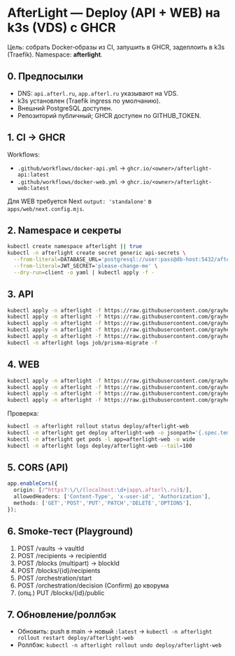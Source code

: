 # AfterLight — Deploy (API + WEB) на k3s (VDS) с GHCR

Цель: собрать Docker‑образы из CI, запушить в GHCR, задеплоить в k3s (Traefik). Namespace: **afterlight**.

## 0. Предпосылки
- DNS: `api.afterl.ru`, `app.afterl.ru` указывают на VDS.
- k3s установлен (Traefik ingress по умолчанию).
- Внешний PostgreSQL доступен.
- Репозиторий публичный; GHCR доступен по GITHUB_TOKEN.

## 1. CI → GHCR
Workflows:
- `.github/workflows/docker-api.yml` → `ghcr.io/<owner>/afterlight-api:latest`
- `.github/workflows/docker-web.yml` → `ghcr.io/<owner>/afterlight-web:latest`

Для WEB требуется Next `output: 'standalone'` в `apps/web/next.config.mjs`.

## 2. Namespace и секреты
```bash
kubectl create namespace afterlight || true
kubectl -n afterlight create secret generic api-secrets \
  --from-literal=DATABASE_URL='postgresql://user:pass@db-host:5432/afterlight?schema=public' \
  --from-literal=JWT_SECRET='please-change-me' \
  --dry-run=client -o yaml | kubectl apply -f -
```

## 3. API
```bash
kubectl apply -n afterlight -f https://raw.githubusercontent.com/grayhex/afterlight/main/k8s/base/api-configmap.yaml
kubectl apply -n afterlight -f https://raw.githubusercontent.com/grayhex/afterlight/main/k8s/base/api-deployment.yaml
kubectl apply -n afterlight -f https://raw.githubusercontent.com/grayhex/afterlight/main/k8s/base/api-service.yaml
kubectl apply -n afterlight -f https://raw.githubusercontent.com/grayhex/afterlight/main/k8s/base/api-ingress.yaml
kubectl apply -n afterlight -f https://raw.githubusercontent.com/grayhex/afterlight/main/k8s/base/migrate-job.yaml
kubectl -n afterlight logs job/prisma-migrate -f
```

## 4. WEB
```bash
kubectl apply -n afterlight -f https://raw.githubusercontent.com/grayhex/afterlight/main/k8s/base/web-configmap.yaml
kubectl apply -n afterlight -f https://raw.githubusercontent.com/grayhex/afterlight/main/k8s/base/web-deployment.yaml
kubectl apply -n afterlight -f https://raw.githubusercontent.com/grayhex/afterlight/main/k8s/base/web-service.yaml
kubectl apply -n afterlight -f https://raw.githubusercontent.com/grayhex/afterlight/main/k8s/base/web-ingress.yaml
```

Проверка:
```bash
kubectl -n afterlight rollout status deploy/afterlight-web
kubectl -n afterlight get deploy afterlight-web -o jsonpath='{.spec.template.spec.containers[0].image}{"\n"}'
kubectl -n afterlight get pods -l app=afterlight-web -o wide
kubectl -n afterlight logs deploy/afterlight-web --tail=100
```

## 5. CORS (API)
```ts
app.enableCors({
  origin: [/^https?:\/\/(localhost:\d+|app\.afterl\.ru)$/],
  allowedHeaders: ['Content-Type', 'x-user-id', 'Authorization'],
  methods: ['GET','POST','PUT','PATCH','DELETE','OPTIONS'],
});
```

## 6. Smoke‑тест (Playground)
1) POST /vaults → vaultId  
2) POST /recipients → recipientId  
3) POST /blocks (multipart) → blockId  
4) POST /blocks/{id}/recipients  
5) POST /orchestration/start  
6) POST /orchestration/decision (Confirm) до кворума  
7) (опц.) PUT /blocks/{id}/public

## 7. Обновление/роллбэк
- Обновить: push в main → новый `:latest` → `kubectl -n afterlight rollout restart deploy/afterlight-web`  
- Роллбэк: `kubectl -n afterlight rollout undo deploy/afterlight-web`
